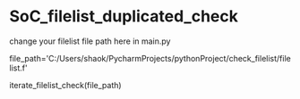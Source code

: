 # SoC_filelist_duplicated_check

change your filelist file path here in main.py

file_path='C:/Users/shaok/PycharmProjects/pythonProject/check_filelist/filelist.f'

iterate_filelist_check(file_path)

